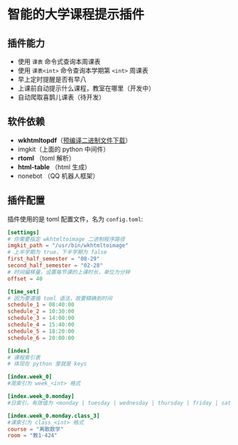 # 智能的大学课程提示插件

## 插件能力

- 使用 `课表` 命令式查询本周课表
- 使用 `课表<int>` 命令查询本学期第 `<int>` 周课表
- 早上定时提醒是否有早八
- 上课前自动提示什么课程，教室在哪里（开发中）
- 自动爬取喜鹊儿课表（待开发）

## 软件依赖

- **wkhtmltopdf**（[预编译二进制文件下载](https://wkhtmltopdf.org/downloads.html)）
- imgkit（上面的 python 中间件）
- **rtoml** （toml 解析）
- **html-table** （html 生成）
- nonebot （QQ 机器人框架）

## 插件配置

插件使用的是 toml 配置文件，名为 `config.toml`:

```toml
[settings]
# 你需要指定 wkhtmltoimage 二进制程序路径
imgkit_path = "/usr/bin/wkhtmltoimage"
# 上半学期为 true，下半学期为 false
first_half_semester = "08-29"
second_half_semester = "02-28"
# 时间偏移量，设置每节课的上课时长，单位为分钟
offset = 40

[time_set]
# 因为要遵循 toml 语法，故要精确到时间
schedule_1 = 08:40:00
schedule_2 = 10:30:00
schedule_3 = 14:00:00
schedule_4 = 15:40:00
schedule_5 = 18:20:00
schedule_6 = 20:00:00

[index]
# 课程索引表
# 体现在 python 里就是 keys

[index.week_0]
#周索引为 week_<int> 格式

[index.week_0.monday]
#日索引，有效值为 <monday | tuesday | wednesday | thursday | friday | saturday | sunday>

[index.week_0.monday.class_3]
#课索引为 class_<int> 格式
course = "离散数学"
room = "教1-424"
```

